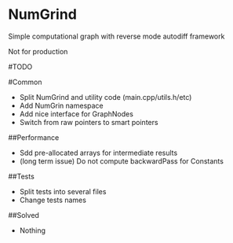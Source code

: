 # NumGrind
Simple computational graph with reverse mode autodiff framework

Not for production

#TODO

#Common
 - Split NumGrind and utility code (main.cpp/utils.h/etc)
 - Add NumGrin namespace
 - Add nice interface for GraphNodes
 - Switch from raw pointers to smart pointers

##Performance
 - Sdd pre-allocated arrays for intermediate results
 - (long term issue) Do not compute backwardPass for Constants

##Tests
 - Split tests into several files
 - Change tests names

##Solved
- Nothing
